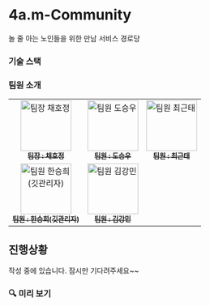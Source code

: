 # 4a.m-Community

놀 줄 아는 노인들을 위한 만남 서비스 경로당

### 기술 스택

### 팀원 소개

<table>
  <tbody>
    <tr>
      <td align="center">
        <a href="https://github.com/Hojeong016">
          <img src="![image](https://github.com/user-attachments/assets/0e70d332-3e6a-4c5c-a7e6-89b6a7c4b9a6)" width="100px;" alt="팀장 채호정"/><br />
          <sub><b>팀장 : 채호정</b></sub>
        </a><br />
      </td>
      <td align="center">
        <a href="https://github.com/MagongDo">
          <img src="![image](https://github.com/user-attachments/assets/0aa2439e-298e-4426-9072-77c7938aabac)" width="100px;" alt="팀원 도승우"/><br />
          <sub><b>팀원 : 도승우</b></sub>
        </a><br />
      </td>
      <td align="center">
        <a href="https://github.com/RooDu">
          <img src="![image](https://github.com/user-attachments/assets/f273893f-cc8e-498a-b1b4-6cb69c62f889)" width="100px;" alt="팀원 최근태"/><br />
          <sub><b>팀원 : 최근태</b></sub>
        </a><br />
      </td>
    </tr>
    <tr>
      <td align="center">
        <a href="https://github.com/SeungHuiHan">
          <img src="![image](https://github.com/user-attachments/assets/4b236f05-73ba-4ba2-aefe-00214812bd1c)" width="100px;" alt="팀원 한승희(깃관리자)"/><br />
          <sub><b>팀원 : 한승희(깃관리자)</b></sub>
        </a><br />
      </td>
      <td align="center">
        <a href="https://github.com/adorahelen">
          <img src="![image](https://github.com/user-attachments/assets/4b236f05-73ba-4ba2-aefe-00214812bd1c)" width="100px;" alt="팀원 김강민"/><br />
          <sub><b>팀원 : 김강민</b></sub>
        </a><br />
      </td>
    </tr>
  </tbody>
</table>


## 진행상황

작성 중에 있습니다. 잠시만 기다려주세요~~

### 🔍 미리 보기

###



